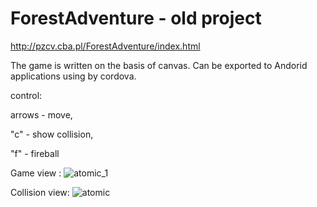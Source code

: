 # ForestAdventure - old project
http://pzcv.cba.pl/ForestAdventure/index.html

The game is written on the basis of canvas. Can be exported to Andorid applications using by cordova.

control:

arrows - move,

"c" - show collision,

"f" - fireball

Game view :
![atomic_1](https://user-images.githubusercontent.com/44551565/132960996-f2abb856-9a47-4ef1-8792-572c2426167b.png)

Collision view:
![atomic](https://user-images.githubusercontent.com/44551565/132960993-911d0a61-73a2-4298-a7a5-4e3a00a3cfa8.png)


